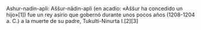 Ashur-nadin-apli: Aššur-nādin-apli (en acadio: «Aššur ha concedido un hijo»[1]​) fue un rey asirio que gobernó durante unos pocos años (1208-1204 a. C.) a la muerte de su padre, Tukulti-Ninurta I.[2]​[3]​
